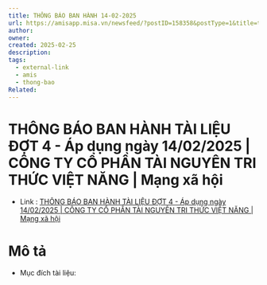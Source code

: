 ```yaml
---
title: THÔNG BÁO BAN HÀNH 14-02-2025
url: https://amisapp.misa.vn/newsfeed/?postID=158358&postType=1&title=thong-bao-ban-hanh-tai-lieu-dot-4ap-dung-ngay-14-02-2025&companyCode=1O4AZTLN
author: 
owner: 
created: 2025-02-25
description: 
tags:
  - external-link
  - amis
  - thong-bao
Related:
---
```

# THÔNG BÁO BAN HÀNH TÀI LIỆU ĐỢT 4 - Áp dụng ngày 14/02/2025 | CÔNG TY CỔ PHẦN TÀI NGUYÊN TRI THỨC VIỆT NĂNG | Mạng xã hội
- Link :  [THÔNG BÁO BAN HÀNH TÀI LIỆU ĐỢT 4 - Áp dụng ngày 14/02/2025 | CÔNG TY CỔ PHẦN TÀI NGUYÊN TRI THỨC VIỆT NĂNG | Mạng xã hội](https://amisapp.misa.vn/newsfeed/?postID=158358&postType=1&title=thong-bao-ban-hanh-tai-lieu-dot-4ap-dung-ngay-14-02-2025&companyCode=1O4AZTLN)

# Mô tả 
- Mục đích tài liệu:


